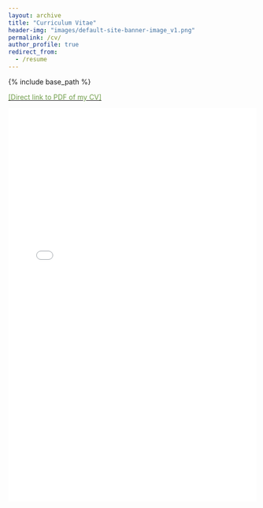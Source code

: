 ```yaml
---
layout: archive
title: "Curriculum Vitae"
header-img: "images/default-site-banner-image_v1.png"
permalink: /cv/
author_profile: true
redirect_from:
  - /resume
---
```


{% include base_path %}

[<font color="#709E4A">[Direct link to PDF of my CV]</font>](https://hratliff.com/files/CV_Hunter_Ratliff_public.pdf)


<iframe src="/files/CV_Hunter_Ratliff_public.pdf#pagemode=none&navpanes=0" style="width: 100%;height: 800px;border: none;"></iframe>


<!--
Best for desktop:
<iframe src="/files/CV_Hunter_Ratliff_public.pdf#pagemode=none&navpanes=0" style="width: 100%;height: 800px;border: none;"></iframe>

Solution for rendering both pages on mobile:
<iframe src="https://docs.google.com/viewer?embedded=true&url=raw.githubusercontent.com/Lindt8/Lindt8.github.io/refs/heads/master/files/CV_Hunter_Ratliff_public.pdf#pagemode=none&navpanes=0" style="width: 100%;height: 800px;border: none;"></iframe>
-->

<!-- [[Direct link to PDF of my older, more traditionally styled CV]](https://hratliff.com/files/CV_Hunter_Ratliff.pdf) -->

<!-- <embed src="http://lindt8.github.io/files/CV_Hunter_Ratliff.pdf#toolbar=0&navpanes=0" width="650" height="1800" type='application/pdf'>

https://github.com/mozilla/pdf.js/wiki/Viewer-options

-->
